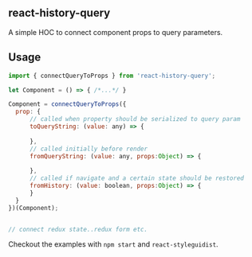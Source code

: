 react-history-query
-------------------

A simple HOC to connect component props to query parameters.

## Usage

```javascript
import { connectQueryToProps } from 'react-history-query';

let Component = () => { /*...*/ }

Component = connectQueryToProps({
  prop: {
      // called when property should be serialized to query param
      toQueryString: (value: any) => {
        
      },
      // called initially before render
      fromQueryString: (value: any, props:Object) => {
        
      },
      // called if navigate and a certain state should be restored
      fromHistory: (value: boolean, props:Object) => {
      }
  } 
})(Component);


// connect redux state..redux form etc.

```

Checkout the examples with `npm start` and `react-styleguidist`.